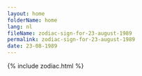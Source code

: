 ```yaml
---
layout: home
folderName: home
lang: nl
fileName: zodiac-sign-for-23-august-1989
permalink: zodiac-sign-for-23-august-1989
date: 23-08-1989
---
```

{% include zodiac.html %}
